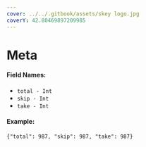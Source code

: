 ```yaml
---
cover: ../../.gitbook/assets/skey logo.jpg
coverY: 42.80469897209985
---
```


# Meta

#### Field Names:

* `total - Int`
* `skip - Int`
* `take - Int`

#### Example:

`{"total": 987, "skip": 987, "take": 987}`
